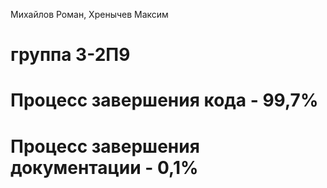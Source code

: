 Михайлов Роман, Хренычев Максим

# группа 3-2П9

# Процесс завершения кода - 99,7%
# Процесс завершения документации - 0,1%
